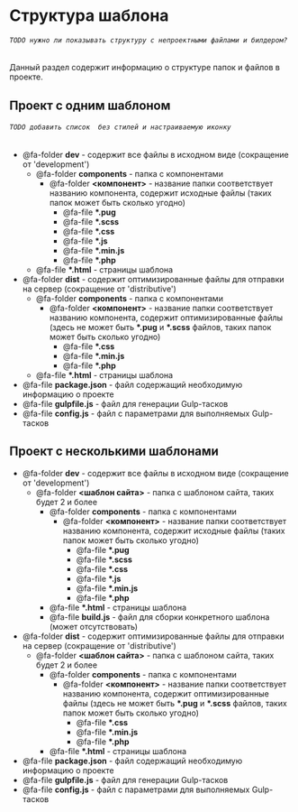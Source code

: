 # Структура шаблона
###### `TODO нужно ли показывать структуру с непроектными файлами и билдером?`

Данный раздел содержит информацию о структуре папок и файлов в проекте.

## Проект с одним шаблоном
###### `TODO добавить список  без стилей и настраиваемую иконку`

- @fa-folder **dev** - содержит все файлы в исходном виде (сокращение от 'development')
    - @fa-folder **components** - папка с компонентами
        - @fa-folder **<компонент>** - название папки соответствует названию компонента, содержит исходные файлы (таких папок может быть сколько угодно)
            - @fa-file **\*.pug**
            - @fa-file **\*.scss**
            - @fa-file **\*.css**
            - @fa-file **\*.js**
            - @fa-file **\*.min.js**
            - @fa-file **\*.php**
    - @fa-file **\*.html** - страницы шаблона
- @fa-folder **dist** - содержит оптимизированные файлы для отправки на сервер (сокращение от 'distributive')
    - @fa-folder **components** - папка с компонентами
        - @fa-folder **<компонент>** - название папки соответствует названию компонента, содержит оптимизированные файлы (здесь не может быть **\*.pug** и **\*.scss** файлов, таких папок может быть сколько угодно)
            - @fa-file **\*.css**
            - @fa-file **\*.min.js**
            - @fa-file **\*.php**
    - @fa-file **\*.html** - страницы шаблона
- @fa-file **package.json** - файл содержащий необходимую информацию о проекте
- @fa-file **gulpfile.js** - файл для генерации Gulp-тасков
- @fa-file **config.js** - файл с параметрами для выполняемых Gulp-тасков

## Проект с несколькими шаблонами

- @fa-folder **dev** - содержит все файлы в исходном виде (сокращение от 'development')
    - @fa-folder **<шаблон сайта>** - папка с шаблоном сайта, таких будет 2 и более
        - @fa-folder **components** - папка с компонентами
            - @fa-folder **<компонент>** - название папки соответствует названию компонента, содержит исходные файлы (таких папок может быть сколько угодно)
                - @fa-file **\*.pug**
                - @fa-file **\*.scss**
                - @fa-file **\*.css**
                - @fa-file **\*.js**
                - @fa-file **\*.min.js**
                - @fa-file **\*.php**
        - @fa-file **\*.html** - страницы шаблона
        - @fa-file **build.js** - файл для сборки конкретного шаблона (может отсутствовать)
- @fa-folder **dist** - содержит оптимизированные файлы для отправки на сервер (сокращение от 'distributive')
    - @fa-folder **<шаблон сайта>** - папка с шаблоном сайта, таких будет 2 и более
        - @fa-folder **components** - папка с компонентами
            - @fa-folder **<компонент>** - название папки соответствует названию компонента, содержит оптимизированные файлы (здесь не может быть **\*.pug** и **\*.scss** файлов, таких папок может быть сколько угодно)
                - @fa-file **\*.css**
                - @fa-file **\*.min.js**
                - @fa-file **\*.php**
        - @fa-file **\*.html** - страницы шаблона
- @fa-file **package.json** - файл содержащий необходимую информацию о проекте
- @fa-file **gulpfile.js** - файл для генерации Gulp-тасков
- @fa-file **config.js** - файл с параметрами для выполняемых Gulp-тасков
